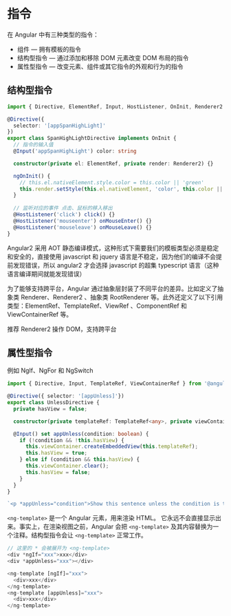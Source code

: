 # 指令

在 Angular 中有三种类型的指令：

* 组件 — 拥有模板的指令
* 结构型指令 — 通过添加和移除 DOM 元素改变 DOM 布局的指令
* 属性型指令 — 改变元素、组件或其它指令的外观和行为的指令

## 结构型指令

``` ts
import { Directive, ElementRef, Input, HostListener, OnInit, Renderer2 } from '@angular/core'

@Directive({
  selector: '[appSpanHighLight]'
})
export class SpanHighLightDirective implements OnInit {
  // 指令的输入值
  @Input('appSpanHighLight') color: string

  constructor(private el: ElementRef, private render: Renderer2) {}

  ngOnInit() {
    // this.el.nativeElement.style.color = this.color || 'green'
    this.render.setStyle(this.el.nativeElement, 'color', this.color || 'green')
  }
  
  // 监听对应的事件 点击、鼠标的移入移出
  @HostListener('click') click() {}
  @HostListener('mouseenter') onMouseEnter() {}
  @HostListener('mouseleave') onMouseLeave() {}
}
```

Angular2 采用 AOT 静态编译模式，这种形式下需要我们的模板类型必须是稳定和安全的，直接使用 javascript 和 jquery 语言是不稳定，因为他们的编译不会提前发现错误，所以 angular2 才会选择 javascript 的超集 typescript 语言（这种语言编译期间就能发现错误）

为了能够支持跨平台，Angular 通过抽象层封装了不同平台的差异。比如定义了抽象类 Renderer、Renderer2 、抽象类 RootRenderer 等。此外还定义了以下引用类型：ElementRef、TemplateRef、ViewRef 、ComponentRef 和 ViewContainerRef 等。

推荐 Renderer2 操作 DOM，支持跨平台

## 属性型指令

例如 NgIf、NgFor 和 NgSwitch

``` ts
import { Directive, Input, TemplateRef, ViewContainerRef } from '@angular/core';

@Directive({ selector: '[appUnless]'})
export class UnlessDirective {
  private hasView = false;

  constructor(private templateRef: TemplateRef<any>, private viewContainer: ViewContainerRef) { }

  @Input() set appUnless(condition: boolean) {
    if (!condition && !this.hasView) {
      this.viewContainer.createEmbeddedView(this.templateRef);
      this.hasView = true;
    } else if (condition && this.hasView) {
      this.viewContainer.clear();
      this.hasView = false;
    }
  }
}

`<p *appUnless="condition">Show this sentence unless the condition is true.</p>`
```

`<ng-template>` 是一个 Angular 元素，用来渲染 HTML。 它永远不会直接显示出来。事实上，在渲染视图之前，Angular 会把 `<ng-template>` 及其内容替换为一个注释。结构型指令会让 `<ng-template>` 正常工作。

``` ts
// 这里的 * 会被展开为 <ng-template>
<div *ngIf="xxx">xxx</div>
<div *appUnless="xxx"></div>

<ng-template [ngIf]="xxx">
  <div>xxx</div>
</ng-template>
<ng-template [appUnless]="xxx">
  <div>xxx</div>
</ng-template>
```